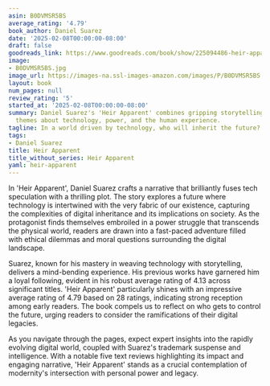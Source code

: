 ```yaml
---
asin: B0DVMSR5BS
average_rating: '4.79'
book_author: Daniel Suarez
date: '2025-02-08T00:00:00-08:00'
draft: false
goodreads_link: https://www.goodreads.com/book/show/225094486-heir-apparent
image:
- B0DVMSR5BS.jpg
image_url: https://images-na.ssl-images-amazon.com/images/P/B0DVMSR5BS.01._SCLZZZZZZZ.jpg
layout: book
num_pages: null
review_rating: '5'
started_at: '2025-02-08T00:00:00-08:00'
summary: Daniel Suarez's 'Heir Apparent' combines gripping storytelling with thought-provoking
  themes about technology, power, and the human experience.
tagline: In a world driven by technology, who will inherit the future?
tags:
- Daniel Suarez
title: Heir Apparent
title_without_series: Heir Apparent
yaml: heir-apparent
---
```


In 'Heir Apparent', Daniel Suarez crafts a narrative that brilliantly fuses tech speculation with a thrilling plot. The story explores a future where technology is intertwined with the very fabric of our existence, capturing the complexities of digital inheritance and its implications on society. As the protagonist finds themselves embroiled in a power struggle that transcends the physical world, readers are drawn into a fast-paced adventure filled with ethical dilemmas and moral questions surrounding the digital landscape.

Suarez, known for his mastery in weaving technology with storytelling, delivers a mind-bending experience. His previous works have garnered him a loyal following, evident in his robust average rating of 4.13 across significant titles. 'Heir Apparent' particularly shines with an impressive average rating of 4.79 based on 28 ratings, indicating strong reception among early readers. The book compels us to reflect on who gets to control the future, urging readers to consider the ramifications of their digital legacies.

As you navigate through the pages, expect expert insights into the rapidly evolving digital world, coupled with Suarez's trademark suspense and intelligence. With a notable five text reviews highlighting its impact and engaging narrative, 'Heir Apparent' stands as a crucial contemplation of modernity's intersection with personal power and legacy.